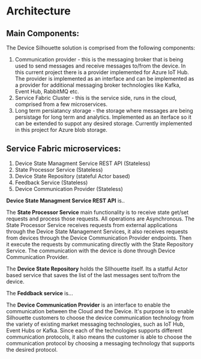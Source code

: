 # Architecture

## Main Components:

The Device Silhouette solution is comprised from the following components:

1. Communication provider - this is the messaging broker that is being used to send messages and receive messages to/from the device. In this current project there is a provider implemented for Azure IoT Hub. The provider is implemented as an interface and can be implemented as a provider for additional messaging broker technologies like Kafka, Event Hub, RabbitMQ etc.
2. Service Fabric Cluster - this is the service side, runs in the cloud, comprised from a few microservices.
3. Long term persiatancy storage - the storage where messages are being persistage for long term and analytics. Implemented as an iterface so it can be extended to suppot any desired storage. Currently implemented in this project for Azure blob storage.

## Service Fabric microservices:

1. Device State Managment Service REST API (Stateless)
2. State Processor Service (Stateless)
2. Device State Repository (stateful Actor based)
4. Feedback Service (Stateless)
5. Device Communication Provider (Stateless)


**Device State Managment Service REST API** is..

The **State Processor Service** main functionality is to receive state get/set requests and process those requests. All operations are Asynchronous. The State Processor Service receives requests from external applications through the Device State Management Services, it also receives requests from devices through the Device Communication Provider endpoints. Then it execute the requests by communicating directly with the State Repository Service. The communication with the device is done through Device Communication Provider.

The **Device State Repository** holds the SIlhouette itself. Its a statful Actor based service that saves the list of the last messages sent to/from the device. 

The **Feddback service** is...

The **Device Communication Provider** is an interface to enable the communication between the Cloud and the Device. It's purpose is to enable Silhouette customers to choose the device communication technology from the variety of existing market messaging technologies, such as IoT Hub, Event Hubs or Kafka. Since each of the technologies supports different communication protocols, it also means the customer is able to choose the communication protocol by choosing a messaging technology that supports the desired protocol.











